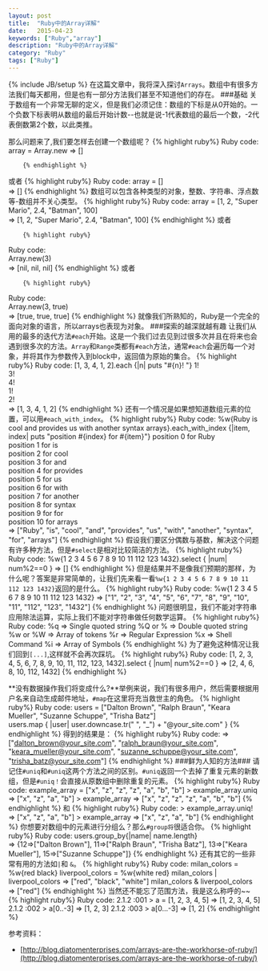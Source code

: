```yaml
---
layout: post
title:  "Ruby中的Array详解"
date:   2015-04-23
keywords: ["Ruby","array"]
description: "Ruby中的Array详解"
category: "Ruby"
tags: ["Ruby"]
---
```

{% include JB/setup %}
在这篇文章中，我将深入探讨`Arrays`。数组中有很多方法我们每天都用，但是也有一部分方法我们甚至不知道他们的存在。
###基础
关于数组有一个非常无聊的定义，但是我们必须记住：数组的下标是从0开始的。一个负数下标表明从数组的最后开始计数--也就是说-1代表数组的最后一个数，-2代表倒数第2个数，以此类推。

那么问题来了,我们要怎样去创建一个数组呢？
        {% highlight ruby%}
 Ruby code:
		array = Array.new 
		 => []
        
        {% endhighlight %}
或者
        {% highlight ruby%}
 Ruby code:
		array = []  
		 => []
        {% endhighlight %}
数组可以包含各种类型的对象，整数、字符串、浮点数等-数组并不关心类型。
        {% highlight ruby%}
 Ruby code:
		array = [1, 2, "Super Mario", 2.4, "Batman", 100]  
		 => [1, 2, "Super Mario", 2.4, "Batman", 100]
		 {% endhighlight %}
或者

        {% highlight ruby%}
 Ruby code:		
        Array.new(3)  
		 => [nil, nil, nil] 
		 {% endhighlight %}
或者

        {% highlight ruby%}
 Ruby code:		
        Array.new(3, true)  
		 => [true, true, true]
		 {% endhighlight %}
就像我们所熟知的，Ruby是一个完全的面向对象的语言，所以arrays也表现为对象。
###探索的越深就越有趣
让我们从用的最多的迭代方法`#each`开始。这是一个我们过去见到过很多次并且在将来也会遇到很多次的方法。`Array`和`Range`类都有`#each`方法，通常`#each`会遍历每一个对象，并将其作为参数传入到block中，返回值为原始的集合。
        {% highlight ruby%}
 Ruby code:
		[1, 3, 4, 1, 2].each {|n| puts "#{n}! "}
		1!  
		3!  
		4!  
		1!  
		2!  
		 => [1, 3, 4, 1, 2]
		 {% endhighlight %}
还有一个情况是如果想知道数组元素的位置，可以用`#each_with_index`。
        {% highlight ruby%}
 Ruby code:
	    %w{Ruby is cool and provides us 
	    with another syntax arrays}.each_with_index {|item, index| puts "position
	    #{index} for #{item}"}
	    position 0 for Ruby  
	    position 1 for is  
	    position 2 for cool  
	    position 3 for and  
	    position 4 for provides  
	    position 5 for us  
	    position 6 for with  
	    position 7 for another  
	    position 8 for syntax  
	    position 9 for for  
	    position 10 for arrays  
	     => ["Ruby", "is", "cool", "and", "provides", 
	         "us", "with", "another", "syntax", "for", 
	         "arrays"]
	         {% endhighlight %}
假设我们要区分偶数与基数，解决这个问题有许多种方法，但是`#select`是相对比较简洁的方法。
        {% highlight ruby%}
 Ruby code:
		%w{1 2 3 4 5 6 7 8 9 10 11 112 123 1432}.select { |num| num%2==0 }
		 => [] 
		 {% endhighlight %}
但是结果并不是像我们预期的那样，为什么呢？答案是非常简单的，让我们先来看一看`%w{1 2 3 4 5 6 7 8 9 10 11 112 123 1432}`返回的是什么。
        {% highlight ruby%}
 Ruby code:
		%w{1 2 3 4 5 6 7 8 9 10 11 112 123 1432}
		 => ["1", "2", "3", "4", "5", "6", "7", "8", "9", "10", "11", "112", "123", "1432"] 
		 {% endhighlight %}
问题很明显，我们不能对字符串应用除法运算，实际上我们不能对字符串做任何数学运算。
        {% highlight ruby%}
 Ruby code:
		%q => Single quoted string
		%Q or % => Double quoted string
		%w or %W => Array of tokens
		%r => Regular Expression
		%x => Shell Command
		%i => Array of Symbols
		{% endhighlight %}
为了避免这种情况让我们回到`[...]`,这样就不会再次踩坑。
        {% highlight ruby%}
 Ruby code:
		[1, 2, 3, 4, 5, 6, 7, 8, 9, 10, 11, 112, 123, 1432].select { |num| num%2==0 }
		 => [2, 4, 6, 8, 10, 112, 1432]
		 {% endhighlight %}

**没有数据操作我们将变成什么?**举例来说，我们有很多用户，然后需要根据用户名来自动生成邮件地址，`#map`在这里将充当救世主的角色。
        {% highlight ruby%}
 Ruby code:
		users = ["Dalton Brown", "Ralph Braun", "Keara Mueller", "Suzanne Schuppe", "Trisha Batz"]  
		users.map { |user| user.downcase.tr(" ", "_") + "@your_site.com" }
		{% endhighlight %}
得到的结果是：
        {% highlight ruby%}
 Ruby code:
	    => ["dalton_brown@your_site.com",  "ralph_braun@your_site.com", 
	      "keara_mueller@your_site.com", "suzanne_schuppe@your_site.com", 
	      "trisha_batz@your_site.com"]
	      {% endhighlight %}
###鲜为人知的方法###
请记住`#uniq`和`#uniq`这两个方法之间的区别。`#uniq`返回一个去掉了重复元素的新数组，但是`#uniq！`会直接从原数组中删除重复的元素。
        {% highlight ruby%}
 Ruby code:
		example_array = ["x", "z", "z", "z", "a", "b", "b"] 
		> example_array.uniq
		 => ["x", "z", "a", "b"] 
		> example_array
		 => ["x", "z", "z", "z", "a", "b", "b"]
		 {% endhighlight %}
和
         {% highlight ruby%}
  Ruby code:
		> example_array.uniq!
		 => ["x", "z", "a", "b"] 
		> example_array
		 => ["x", "z", "a", "b"]
		 {% endhighlight %} 
你想要对数组中的元素进行分组么？那么`#group将`很适合你。
         {% highlight ruby%}
  Ruby code:
		users.group_by{|name| name.length}  
		 => {12=>["Dalton Brown"], 11=>["Ralph Braun", "Trisha Batz"], 13=>["Keara Mueller"], 15=>["Suzanne Schuppe"]} 
		 {% endhighlight %}
还有其它的一些非常有用的方法如`|`和 `&`。
        {% highlight ruby%}
 Ruby code:
		milan_colors = %w{red black}
		liverpool_colors = %w{white red}
		milan_colors | liverpool_colors
		=> ["red", "black", "white"] 
		milan_colors & liverpool_colors
		=> ["red"]
		{% endhighlight %} 
当然还不能忘了范围方法，我是这么称呼的~~
        {% highlight ruby%}
 Ruby code:
		2.1.2 :001 > a = [1, 2, 3, 4, 5]
		=> [1, 2, 3, 4, 5] 
		2.1.2 :002 > a[0..-3]
		=> [1, 2, 3] 
		2.1.2 :003 > a[0...-3]
		=> [1, 2]
		{% endhighlight %}

参考资料：

- [http://blog.diatomenterprises.com/arrays-are-the-workhorse-of-ruby/](http://blog.diatomenterprises.com/arrays-are-the-workhorse-of-ruby/)        